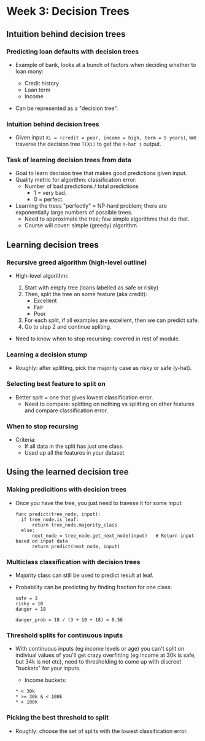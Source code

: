 # Week 3: Decision Trees

## Intuition behind decision trees

### Predicting loan defaults with decision trees

* Example of bank, looks at a bunch of factors when deciding whether to loan mony:

  * Credit history
  * Loan term
  * Income

* Can be represented as a "decision tree".

### Intuition behind decision trees

* Given input ``Xi = (credit = poor, income = high, term = 5 years)``, we traverse the decision tree ``T(Xi)`` to get the ``Y-hat i`` output.

### Task of learning decision trees from data

* Goal to learn decision tree that makes good predictions given input.
* Quality metric for algorithm: classification error:
  * Number of bad predictions / total predictions
    * 1 = very bad.
    * 0 = perfect.
* Learning the trees "perfectly" = NP-hard problem; there are exponentially large numbers of possible trees.
  * Need to approximate the tree; few simple algorithms that do that.
  * Course will cover: simple (greedy) algorithm.

## Learning decision trees

### Recursive greed algorithm (high-level outline)

* High-level algorithm:

  1. Start with empty tree (loans labelled as safe or risky)
  2. Then, split the tree on some feature (aka credit):
      * Excellent
      * Fair
      * Poor
    3. For each split, if all examples are excellent, then we can predict safe.
    4. Go to step 2 and continue spliting.

* Need to know when to stop recursing: covered in rest of module.

### Learning a decision stump

* Roughly: after splitting, pick the majority case as risky or safe (y-hat).

### Selecting best feature to split on

* Better split = one that gives lowest classification error.
  * Need to compare: splitting on nothing vs splitting on other features and compare classification error.

### When to stop recursing

* Criteria:
  * If all data in the split has just one class.
  * Used up all the features in your dataset.

## Using the learned decision tree

### Making predicitions with decision trees

* Once you have the tree, you just need to travese it for some input:

  ```
  func predict(tree_node, input):
    if tree_node.is_leaf:
        return tree_node.majority_class
    else:
        next_node = tree_node.get_next_node(input)   # Return input based on input data
        return predict(next_node, input)
  ```

### Multiclass classification with decision trees

* Majority class can still be used to predict result at leaf.
* Probability can be predicting by finding fraction for one class:

  ```
  safe = 3
  risky = 10
  danger = 18
  
  danger_prob = 18 / (3 + 10 + 18) = 0.58
  ```

### Threshold splits for continuous inputs

* With continuous inputs (eg income levels or age) you can't split on indiviual values of you'll get crazy overfitting (eg income at 30k is safe, but 34k is not etc), need to thresholding to come up with discreet "buckets" for your inputs.

  * Income buckets:

  ```
  * < 30k
  * >= 30k & < 100k
  * > 100k
  ```

### Picking the best threshold to split

* Roughly: choose the set of splits with the lowest classification error.
